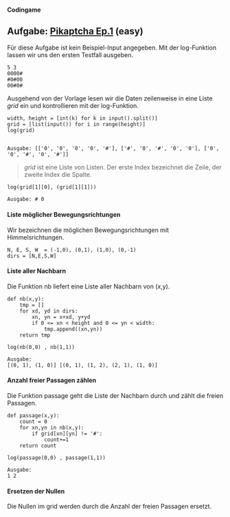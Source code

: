 #### Codingame

## Aufgabe: __[Pikaptcha Ep.1](https://www.codingame.com/ide/puzzle/detective-pikaptcha-ep1)__ (easy)

Für diese Aufgabe ist kein Beispiel-Input angegeben. Mit der log-Funktion lassen wir uns den ersten Testfall ausgeben.


```
5 3
0000#
#0#00
00#0#
```

Ausgehend von der Vorlage lesen wir die Daten zeilenweise in eine Liste *grid* ein und kontrollieren mit der log-Funktion.

```
width, height = [int(k) for k in input().split()]
grid = [list(input()) for i in range(height)]
log(grid)


Ausgabe: [['0', '0', '0', '0', '#'], ['#', '0', '#', '0', '0'], ['0', '0', '#', '0', '#']]
```

> *grid* ist eine Liste von Listen. Der erste Index bezeichnet die Zeile, der zweite Index die Spalte.

```
log(grid[1][0], (grid[1][1]))

Ausgabe: # 0
```

#### Liste möglicher Bewegungsrichtungen
Wir bezeichnen die möglichen Bewegungsrichtungen mit Himmelsrichtungen.

```
N, E, S, W  = (-1,0), (0,1), (1,0), (0,-1)
dirs = [N,E,S,W]
```

#### Liste aller Nachbarn

Die Funktion nb liefert eine Liste aller Nachbarn von (x,y).

```
def nb(x,y):
    tmp = []
    for xd, yd in dirs:
        xn, yn = x+xd, y+yd
        if 0 <= xn < height and 0 <= yn < width:
            tmp.append((xn,yn))
    return tmp

log(nb(0,0) , nb(1,1))

Ausgabe:
[(0, 1), (1, 0)] [(0, 1), (1, 2), (2, 1), (1, 0)]
```

#### Anzahl freier Passagen zählen
Die Funktion passage geht die Liste der Nachbarn durch und zählt die freien Passagen.
```
def passage(x,y):
    count = 0
    for xn,yn in nb(x,y):
        if grid[xn][yn] != '#':
            count+=1
    return count

log(passage(0,0) , passage(1,1))

Ausgabe:
1 2
```

#### Ersetzen der Nullen  
Die Nullen im grid werden durch die Anzahl der freien Passagen ersetzt.

```

```